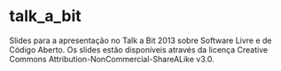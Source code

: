 talk_a_bit
==========

Slides para a apresentação no Talk a Bit 2013 sobre Software Livre e de Código Aberto. Os slides estão disponíveis através da licença Creative Commons Attribution-NonCommercial-ShareALike v3.0. 
